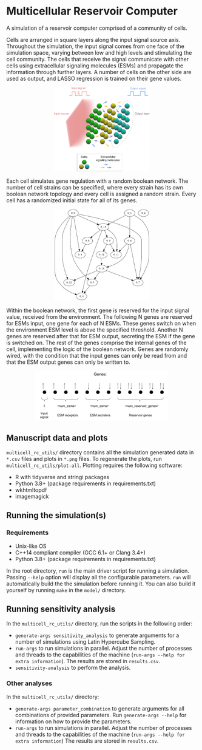 # Multicellular Reservoir Computer

A simulation of a reservoir computer comprised of a community of cells.

Cells are arranged in square layers along the input signal source axis. Throughout the simulation, the input signal comes from one face of the simulation space, varying between low and high levels and stimulating the cell community. The cells that receive the signal communicate with other cells using extracellular signaling molecules (ESMs) and propagate the information through further layers. A number of cells on the other side are used as output, and LASSO regression is trained on their gene values.

<p align="center">
<img src="res/cell_layers.png" alt="Cell layers" width="50%"/>
</p>

Each cell simulates gene regulation with a random boolean network. The number of cell strains can be specified, where every strain has its own boolean network topology and every cell is assigned a random strain. Every cell has a randomized initial state for all of its genes.

<p align="center">
<img src="res/gene_network.png" alt="Gene network" width="50%"/>
</p>

Within the boolean network, the first gene is reserved for the input signal value, received from the environment. The following N genes are reserved for ESMs input, one gene for each of N ESMs. These genes switch on when the environment ESM level is above the specified threshold. Another N genes are reserved after that for ESM output, secreting the ESM if the gene is switched on. The rest of the genes comprise the internal genes of the cell, implementing the logic of the boolean network. Genes are randomly wired, with the condition that the input genes can only be read from and that the ESM output genes can only be written to.

<p align="center">
<img src="res/gene_layout.png" alt="Gene layout" width="70%"/>
</p>

## Manuscript data and plots

`multicell_rc_utils/` directory contains all the simulation generated data in `*.csv` files and plots in `*.png` files. To regenerate the plots, run `multicell_rc_utils/plot-all`. Plotting requires the following software:
- R with tidyverse and stringi packages
- Python 3.8+ (package requirements in requirements.txt)
- wkhtmltopdf
- imagemagick

## Running the simulation(s)

### Requirements
- Unix-like OS
- C++14 compliant compiler (GCC 6.1+ or Clang 3.4+)
- Python 3.8+ (package requirements in requirements.txt)

In the root directory, `run` is the main driver script for running a simulation. Passing `--help` option will display all the configurable parameters. `run` will automatically build the the simulation before running it. You can also build it yourself by running `make` in the `model/` directory.

## Running sensitivity analysis

In the `multicell_rc_utils/` directory, run the scripts in the following order:

- `generate-args sensitivity_analysis` to generate arguments for a number of simulations using Latin Hypercube Sampling.
- `run-args` to run simulations in parallel. Adjust the number of processes and threads to the capabilities of the machine (`run-args --help for extra information`). The results are stored in `results.csv`.
- `sensitivity-analysis` to perform the analysis.

### Other analyses

In the `multicell_rc_utils/` directory:

- `generate-args parameter_combination` to generate arguments for all combinations of provided parameters. Run `generate-args --help` for information on how to provide the parameters.
- `run-args` to run simulations in parallel. Adjust the number of processes and threads to the capabilities of the machine (`run-args --help for extra information`) The results are stored in `results.csv`.
